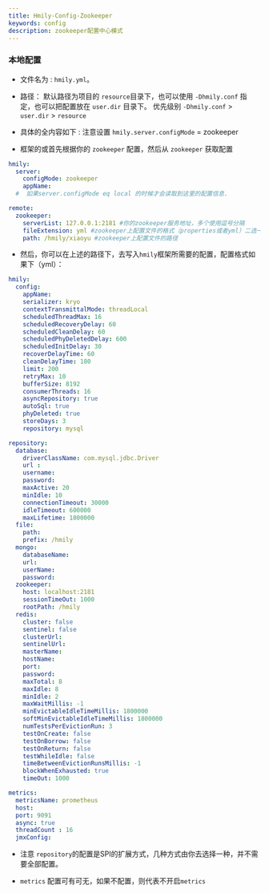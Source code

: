 ```yaml
---
title: Hmily-Config-Zookeeper
keywords: config
description: zookeeper配置中心模式
---
```


### 本地配置

 * 文件名为 : `hmily.yml`。
 
 * 路径： 默认路径为项目的 `resource`目录下，也可以使用 `-Dhmily.conf` 指定，也可以把配置放在 `user.dir` 目录下。
         优先级别 `-Dhmily.conf` > `user.dir` > `resource`
         
 * 具体的全内容如下 : 注意设置 `hmily.server.configMode` = zookeeper  
 
 * 框架的或首先根据你的 `zookeeper` 配置，然后从 `zookeeper` 获取配置   

```yaml
hmily:
  server:
    configMode: zookeeper
    appName: 
  #  如果server.configMode eq local 的时候才会读取到这里的配置信息.

remote:
  zookeeper:
    serverList: 127.0.0.1:2181 #你的zookeeper服务地址，多个使用逗号分隔
    fileExtension: yml #zookeeper上配置文件的格式（properties或者yml）二选一
    path: /hmily/xiaoyu #zookeeper上配置文件的路径
```

* 然后，你可以在上述的路径下，去写入`hmily`框架所需要的配置，配置格式如果下（yml）：
```yaml
hmily:
  config:
    appName: 
    serializer: kryo
    contextTransmittalMode: threadLocal
    scheduledThreadMax: 16
    scheduledRecoveryDelay: 60
    scheduledCleanDelay: 60
    scheduledPhyDeletedDelay: 600
    scheduledInitDelay: 30
    recoverDelayTime: 60
    cleanDelayTime: 180
    limit: 200
    retryMax: 10
    bufferSize: 8192
    consumerThreads: 16
    asyncRepository: true
    autoSql: true
    phyDeleted: true
    storeDays: 3
    repository: mysql

repository:
  database:
    driverClassName: com.mysql.jdbc.Driver
    url :
    username:
    password:
    maxActive: 20
    minIdle: 10
    connectionTimeout: 30000
    idleTimeout: 600000
    maxLifetime: 1800000
  file:
    path:
    prefix: /hmily
  mongo:
    databaseName:
    url:
    userName:
    password:
  zookeeper:
    host: localhost:2181
    sessionTimeOut: 1000
    rootPath: /hmily
  redis:
    cluster: false
    sentinel: false
    clusterUrl:
    sentinelUrl:
    masterName:
    hostName:
    port:
    password:
    maxTotal: 8
    maxIdle: 8
    minIdle: 2
    maxWaitMillis: -1
    minEvictableIdleTimeMillis: 1800000
    softMinEvictableIdleTimeMillis: 1800000
    numTestsPerEvictionRun: 3
    testOnCreate: false
    testOnBorrow: false
    testOnReturn: false
    testWhileIdle: false
    timeBetweenEvictionRunsMillis: -1
    blockWhenExhausted: true
    timeOut: 1000

metrics:
  metricsName: prometheus
  host:
  port: 9091
  async: true
  threadCount : 16
  jmxConfig:
```

* 注意 `repository`的配置是SPI的扩展方式，几种方式由你去选择一种，并不需要全部配置。

* `metrics` 配置可有可无，如果不配置，则代表不开启`metrics`

 